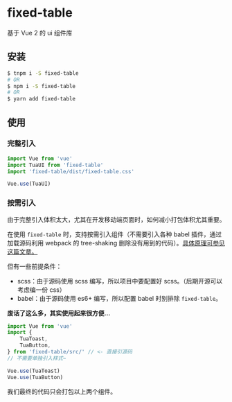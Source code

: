 # fixed-table
基于 Vue 2 的 ui 组件库

## 安装

```bash
$ tnpm i -S fixed-table
# OR
$ npm i -S fixed-table
# OR
$ yarn add fixed-table
```

## 使用
### 完整引入

```js
import Vue from 'vue'
import TuaUI from 'fixed-table'
import 'fixed-table/dist/fixed-table.css'

Vue.use(TuaUI)
```

### 按需引入
由于完整引入体积太大，尤其在开发移动端页面时，如何减小打包体积尤其重要。

在使用 `fixed-table` 时，支持按需引入组件（不需要引入各种 babel 插件，通过加载源码利用 webpack 的 tree-shaking 删除没有用到的代码）。[具体原理可参见这篇文章。](https://buptsteve.github.io/blog/posts/017.how-to-build-a-vue-ui-lib-1.html)

但有一些前提条件：

* scss：由于源码使用 scss 编写，所以项目中要配置好 scss。（后期开源可以考虑编一份 css）
* babel：由于源码使用 es6+ 编写，所以配置 babel 时别排除 `fixed-table`。

**废话了这么多，其实使用起来很方便...**

```js
import Vue from 'vue'
import {
    TuaToast,
    TuaButton,
} from 'fixed-table/src/' // <- 直接引源码
// 不需要单独引入样式~

Vue.use(TuaToast)
Vue.use(TuaButton)
```

我们最终的代码只会打包以上两个组件。

